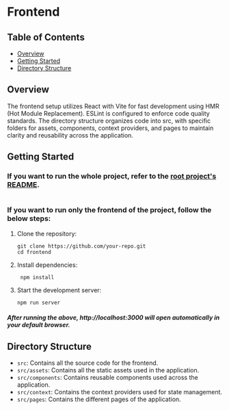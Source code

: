 # Frontend

## Table of Contents
- [Overview](#overview)
- [Getting Started](#getting-started)
- [Directory Structure](#directory-structure)
 
## Overview

The frontend setup utilizes React with Vite for fast development using HMR (Hot Module Replacement). ESLint is configured to enforce code quality standards. The directory structure organizes code into src, with specific folders for assets, components, context providers, and pages to maintain clarity and reusability across the application.

## Getting Started

### If you want to run the whole project, refer to the [root project's README](../README.md#installation).
#
### If you want to run only the frontend of the project, follow the below steps:

1. Clone the repository:

   ```
   git clone https://github.com/your-repo.git
   cd frontend
    ```
2. Install dependencies:

   ```
    npm install
    ```
3. Start the development server:

   ```
   npm run server
    ```

##### After running the above, http://localhost:3000 will open automatically in your default browser.

## Directory Structure

- ``src``: Contains all the source code for the frontend.
- ``src/assets``: Contains all the static assets used in the application.
- ``src/components``: Contains reusable components used across the application.
- ``src/context``: Contains the context providers used for state management.
- ``src/pages``: Contains the different pages of the application.
